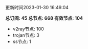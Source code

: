 更新时间2023-01-30 16:49:04

**总订阅: 45**
**总节点: 668**
**有效节点: 104**
- v2ray节点: 100
- trojan节点: 3
- ss节点: 1
